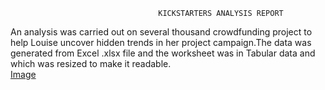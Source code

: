                                      KICKSTARTERS ANALYSIS REPORT
An analysis was carried out on several thousand crowdfunding project to help Louise uncover hidden trends in her project campaign.The data was generated from Excel .xlsx file and the worksheet was in Tabular data and which was resized to make it readable.                   
[Image](https://github.com/Thaofeeqat/Kickstarters-analysis/blob/main/Theater_Outcome_vs_Launch_Date.png)

